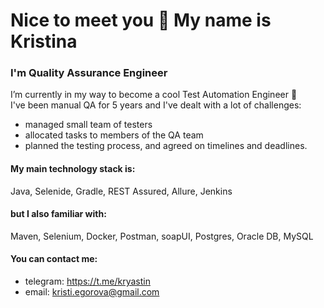 <h1> Nice to meet you 👋 My name is Kristina </h1>
<h3>I'm Quality Assurance Engineer</h3>

<p>I’m currently in my way to become a cool Test Automation Engineer 🌱<br>
I've been manual QA for 5 years and I've dealt with a lot of challenges:<br></p>

- managed small team of testers
- allocated tasks to members of the QA team
- planned the testing process, and agreed on timelines and deadlines.

  
#### My main technology stack is:
Java, Selenide, Gradle, REST Assured, Allure, Jenkins

#### but I also familiar with:
Maven, Selenium, Docker, Postman, soapUI, Postgres, Oracle DB, MySQL 

#### You can contact me:
* telegram: https://t.me/kryastin
* email: kristi.egorova@gmail.com

<!--
**trollkuro/trollkuro** is a ✨ _special_ ✨ repository because its `README.md` (this file) appears on your GitHub profile.

Here are some ideas to get you started:

- 🔭 I’m currently working on ...
- 🌱 I’m currently learning ...
- 👯 I’m looking to collaborate on ...
- 🤔 I’m looking for help with ...
- 💬 Ask me about ...
- 📫 How to reach me: ...
- 😄 Pronouns: ...
- ⚡ Fun fact: ...
-->
